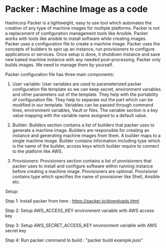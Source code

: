 # Packer : Machine Image as a code

Hashicorp Packer is a lightweight, easy to use tool which automates the creation of any type of machine images for multiple platforms. Packer is not a replacement of configuration management tools like Ansible. Packer works with tools like ansible to install software while creating images. Packer uses a configuration file to create a machine image. Packer uses the concepts of builders to spin up an instance, run provisioners to configure applications or services. Once setup is done, it shutdown instance and save new baked machine instance with any needed post-processing. Packer only builds images. We need to manage them by yourself.

Packer configuration file has three main components:

1. User variable: User variables are used to parameterized packer configuration file template so we can keep secret, environment variables and other parameters out of the template. They help with the portability of configuration file. They help to separate out the part which can be modified in our template. Variables can be passed through command lines, environment variables, Vault or files. The variable section is a key value mapping with the variable name assigned to a default value. 

2. Builder: Builders section contains a list of builders that packer uses to generate a machine image. Builders are responsible for creating an instance and generating machine images from them. A builder maps to a single machine image. Builder contains information including type which is the name of the builder, access keys which builder require to connect to the platform like AWS. 

3. Provisioners: Provisioners section contains a list of provisioners that packer uses to install and configure software within running instance before creating a machine image. Provisioners are optional. Provisioner contains type which specifies the name of provisioner like Shell, Ansible etc.


Setup:

Step 1: Install packer from here : https://packer.io/downloads.html

Step 2: Setup AWS_ACCESS_KEY environment variable with AWS access key

Step 3: Setup AWS_SECRET_ACCESS_KEY environment variable with AWS secret key

Step 4: Run packer command to build : "packer build example.json"
